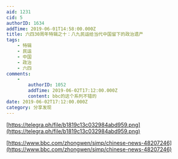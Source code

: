 ```yaml
---
aid: 1231
cid: 5
authorID: 1634
addTime: 2019-06-01T14:58:00.000Z
title: 六四30周年特辑之十：八九民运给当代中国留下的政治遗产
tags:
    - 特辑
    - 民运
    - 中国
    - 政治
    - 六四
comments:
    -
        authorID: 1052
        addTime: 2019-06-02T17:12:00.000Z
        content: bbc的这个系列不错的
date: 2019-06-02T17:12:00.000Z
category: 分享发现
---
```


[https://telegra.ph/file/b1819c13c032984abd959.png](https://telegra.ph/file/b1819c13c032984abd959.png)

[https://www.bbc.com/zhongwen/simp/chinese-news-48207246](https://www.bbc.com/zhongwen/simp/chinese-news-48207246)
